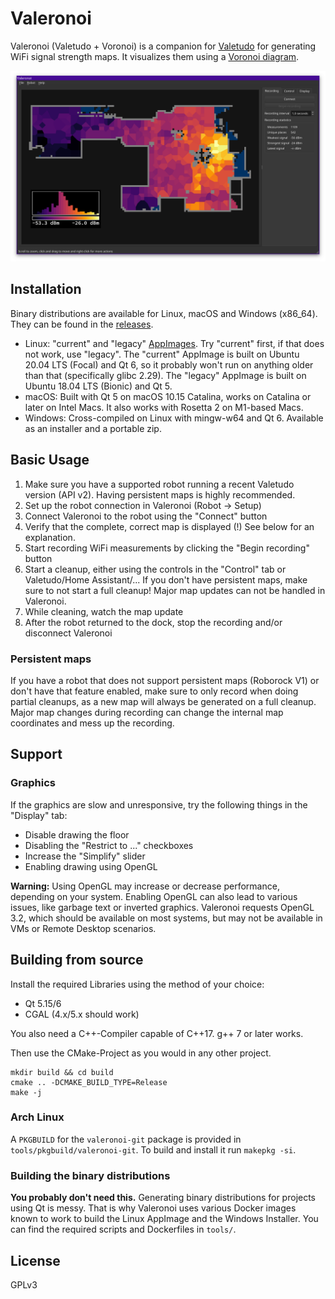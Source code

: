 # Valeronoi

Valeronoi (Valetudo + Voronoi) is a companion for [Valetudo](https://valetudo.cloud) for generating WiFi signal strength maps. It visualizes them using a [Voronoi diagram](https://en.wikipedia.org/wiki/Voronoi_diagram).

![Screenshot](assets/screenshot.png)

## Installation

Binary distributions are available for Linux, macOS and Windows (x86_64). They can be found in the [releases](https://github.com/ccoors/Valeronoi/releases).

- Linux: "current" and "legacy" [AppImages](https://appimage.org/). Try "current" first, if that does not work, use "legacy". The "current" AppImage is built on Ubuntu 20.04 LTS (Focal) and Qt 6, so it probably won't run on anything older than that (specifically glibc 2.29). The "legacy" AppImage is built on Ubuntu 18.04 LTS (Bionic) and Qt 5.
- macOS: Built with Qt 5 on macOS 10.15 Catalina, works on Catalina or later on Intel Macs. It also works with Rosetta 2 on M1-based Macs.
- Windows: Cross-compiled on Linux with mingw-w64 and Qt 6. Available as an installer and a portable zip.

## Basic Usage

1. Make sure you have a supported robot running a recent Valetudo version (API v2). Having persistent maps is highly recommended.
2. Set up the robot connection in Valeronoi (Robot -> Setup)
3. Connect Valeronoi to the robot using the "Connect" button
4. Verify that the complete, correct map is displayed (!) See below for an explanation.
5. Start recording WiFi measurements by clicking the "Begin recording" button
6. Start a cleanup, either using the controls in the "Control" tab or Valetudo/Home Assistant/... If you don't have persistent maps, make sure to not start a full cleanup! Major map updates can not be handled in Valeronoi.
7. While cleaning, watch the map update
8. After the robot returned to the dock, stop the recording and/or disconnect Valeronoi

### Persistent maps

If you have a robot that does not support persistent maps (Roborock V1) or don't have that feature enabled, make sure to only record when doing partial cleanups, as a new map will always be generated on a full cleanup. Major map changes during recording can change the internal map coordinates and mess up the recording.

## Support

### Graphics

If the graphics are slow and unresponsive, try the following things in the "Display" tab:

- Disable drawing the floor
- Disabling the "Restrict to ..." checkboxes
- Increase the "Simplify" slider
- Enabling drawing using OpenGL

**Warning:** Using OpenGL may increase or decrease performance, depending on your system. Enabling OpenGL can also lead to various issues, like garbage text or inverted graphics. Valeronoi requests OpenGL 3.2, which should be available on most systems, but may not be available in VMs or Remote Desktop scenarios.

## Building from source

Install the required Libraries using the method of your choice:

- Qt 5.15/6
- CGAL (4.x/5.x should work)

You also need a C++-Compiler capable of C++17. g++ 7 or later works.

Then use the CMake-Project as you would in any other project.

```
mkdir build && cd build
cmake .. -DCMAKE_BUILD_TYPE=Release
make -j
```

### Arch Linux

A `PKGBUILD` for the `valeronoi-git` package is provided in `tools/pkgbuild/valeronoi-git`. To build and install it run `makepkg -si`.

### Building the binary distributions

**You probably don't need this.**
Generating binary distributions for projects using Qt is messy. That is why Valeronoi uses various Docker images known to work to build the Linux AppImage and the Windows Installer. You can find the required scripts and Dockerfiles in `tools/`.

## License

GPLv3
